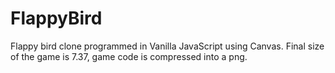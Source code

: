 # FlappyBird

Flappy bird clone programmed in Vanilla JavaScript using Canvas.
Final size of the game is 7.37, game code is compressed into a png.


